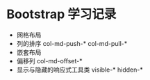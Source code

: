 # Bootstrap 学习记录

* 网格布局
* 列的排序 col-md-push-* col-md-pull-*
* 嵌套布局
* 偏移列 col-md-offset-*
* 显示与隐藏的响应式工具类 visible-* hidden-* 